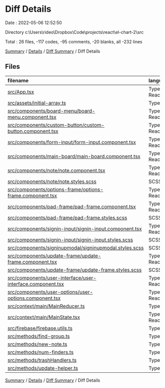 # Diff Details

Date : 2022-05-06 12:52:50

Directory c:\Users\rideo\Dropbox\Code\projects\react\el-chart-2\src

Total : 26 files,  -117 codes, -95 comments, -20 blanks, all -232 lines

[Summary](results.md) / [Details](details.md) / [Diff Summary](diff.md) / Diff Details

## Files
| filename | language | code | comment | blank | total |
| :--- | :--- | ---: | ---: | ---: | ---: |
| [src/App.tsx](/src/App.tsx) | TypeScript React | -1 | 0 | 0 | -1 |
| [src/assets/initial-array.ts](/src/assets/initial-array.ts) | TypeScript | 24 | -84 | -13 | -73 |
| [src/components/board-menu/board-menu.component.tsx](/src/components/board-menu/board-menu.component.tsx) | TypeScript React | -2 | 0 | -3 | -5 |
| [src/components/custom-button/custom-button.component.tsx](/src/components/custom-button/custom-button.component.tsx) | TypeScript React | 0 | 0 | -1 | -1 |
| [src/components/form-input/form-input.component.tsx](/src/components/form-input/form-input.component.tsx) | TypeScript React | 0 | 0 | -3 | -3 |
| [src/components/main-board/main-board.component.tsx](/src/components/main-board/main-board.component.tsx) | TypeScript React | 1 | 0 | 0 | 1 |
| [src/components/note/note.component.tsx](/src/components/note/note.component.tsx) | TypeScript React | 2 | -2 | 0 | 0 |
| [src/components/note/note.styles.scss](/src/components/note/note.styles.scss) | SCSS | 1 | 0 | -1 | 0 |
| [src/components/options-frame/options-frame.component.tsx](/src/components/options-frame/options-frame.component.tsx) | TypeScript React | 4 | 0 | -2 | 2 |
| [src/components/pad-frame/pad-frame.component.tsx](/src/components/pad-frame/pad-frame.component.tsx) | TypeScript React | 3 | 0 | 1 | 4 |
| [src/components/pad-frame/pad-frame.styles.scss](/src/components/pad-frame/pad-frame.styles.scss) | SCSS | -1 | 0 | 0 | -1 |
| [src/components/signin-input/signin-input.component.tsx](/src/components/signin-input/signin-input.component.tsx) | TypeScript React | -23 | 0 | -7 | -30 |
| [src/components/signin-input/signin-input.styles.scss](/src/components/signin-input/signin-input.styles.scss) | SCSS | -46 | 0 | -9 | -55 |
| [src/components/signinupmodal/signinupmodal.styles.scss](/src/components/signinupmodal/signinupmodal.styles.scss) | SCSS | 1 | 0 | 0 | 1 |
| [src/components/update-frame/update-frame.component.tsx](/src/components/update-frame/update-frame.component.tsx) | TypeScript React | -20 | -10 | -7 | -37 |
| [src/components/update-frame/update-frame.styles.scss](/src/components/update-frame/update-frame.styles.scss) | SCSS | -19 | -2 | -6 | -27 |
| [src/components/user-interface/user-interface.component.tsx](/src/components/user-interface/user-interface.component.tsx) | TypeScript React | 0 | -3 | -2 | -5 |
| [src/components/user-options/user-options.component.tsx](/src/components/user-options/user-options.component.tsx) | TypeScript React | -2 | -2 | 0 | -4 |
| [src/context/main/MainReducer.ts](/src/context/main/MainReducer.ts) | TypeScript | -17 | 3 | 26 | 12 |
| [src/context/main/MainState.tsx](/src/context/main/MainState.tsx) | TypeScript React | 2 | 0 | 0 | 2 |
| [src/firebase/firebase.utils.ts](/src/firebase/firebase.utils.ts) | TypeScript | 0 | 0 | 2 | 2 |
| [src/methods/find-group.ts](/src/methods/find-group.ts) | TypeScript | -13 | 4 | 4 | -5 |
| [src/methods/new-note.ts](/src/methods/new-note.ts) | TypeScript | 7 | 0 | 4 | 11 |
| [src/methods/num-finders.ts](/src/methods/num-finders.ts) | TypeScript | -12 | 1 | -3 | -14 |
| [src/methods/trashHandlers.ts](/src/methods/trashHandlers.ts) | TypeScript | -2 | 0 | 0 | -2 |
| [src/methods/update-helper.ts](/src/methods/update-helper.ts) | TypeScript | -4 | 0 | 0 | -4 |

[Summary](results.md) / [Details](details.md) / [Diff Summary](diff.md) / Diff Details